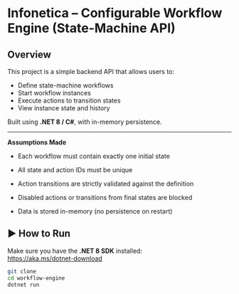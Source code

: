 # Infonetica – Configurable Workflow Engine (State-Machine API)

##  Overview

This project is a simple backend API that allows users to:
- Define state-machine workflows
- Start workflow instances
- Execute actions to transition states
- View instance state and history

Built using **.NET 8 / C#**, with in-memory persistence.

---

**Assumptions Made**
- Each workflow must contain exactly one initial state

- All state and action IDs must be unique

- Action transitions are strictly validated against the definition

- Disabled actions or transitions from final states are blocked

- Data is stored in-memory (no persistence on restart)




## ▶️ How to Run


Make sure you have the **.NET 8 SDK** installed:  
 https://aka.ms/dotnet-download



```bash
git clone 
cd workflow-engine
dotnet run



    